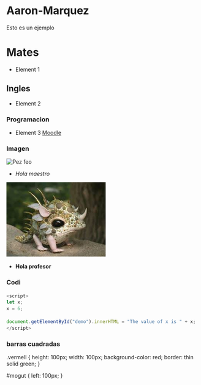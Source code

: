 # Aaron-Marquez
Esto es un ejemplo
# Mates
- Element 1
## Ingles
- Element 2
### Programacion
- Element 3
[Moodle](https://moodle.elpuig.xeill.net/course/view.php?id=549)
### Imagen
![Pez feo](https://fotografias.larazon.es/clipping/cmsimages01/2021/10/04/AB12226F-B636-4BD0-8CFB-C4B11D8903CE/98.jpg?crop=654,368,x27,y0&width=1900&height=1069&optimize=low&format=webply)


-  *Hola maestro* 

![Pez raro](PEZ-RARO.jpeg)


- **Hola profesor**

### Codi
```javascript
<script>
let x;
x = 6;

document.getElementById("demo").innerHTML = "The value of x is " + x;
</script>
```

### barras cuadradas
.vermell {
  height: 100px;
  width: 100px;
  background-color: red;
  border: thin solid green;
}

#mogut {
  left: 100px;
}

<div class="vermell"> </div>
<div id="mogut" class="vermell"> </div>
<div class="vermell"> </div>
